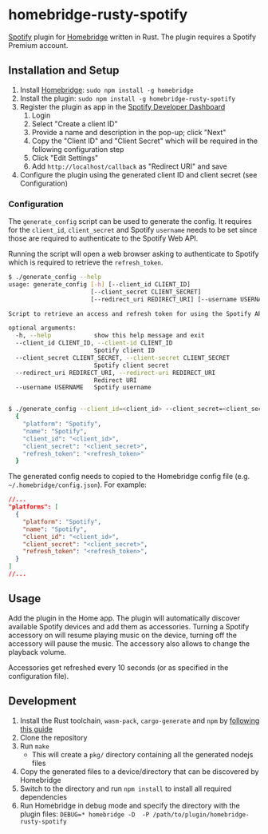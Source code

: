 # homebridge-rusty-spotify

[Spotify](https://www.spotify.com) plugin for [Homebridge](https://github.com/homebridge/homebridge) written in Rust.
The plugin requires a Spotify Premium account.

## Installation and Setup

1. Install [Homebridge](https://github.com/homebridge/homebridge): `sudo npm install -g homebridge`
1. Install the plugin: `sudo npm install -g homebridge-rusty-spotify`
1. Register the plugin as app in the [Spotify Developer Dashboard](https://developer.spotify.com/dashboard/login)
    1. Login
    1. Select "Create a client ID"
    1. Provide a name and description in the pop-up; click "Next"
    1. Copy the "Client ID" and "Client Secret" which will be required in the following configuration step
    1. Click "Edit Settings"
    1. Add `http://localhost/callback` as "Redirect URI" and save
1. Configure the plugin using the generated client ID and client secret (see Configuration)

### Configuration

The `generate_config` script can be used to generate the config. It requires for the `client_id`, `client_secret` and
Spotify `username` needs to be set since those are required to authenticate to the Spotify Web API.

Running the script will open a web browser asking to authenticate to Spotify which is required to retrieve the `refresh_token`.

```bash
$ ./generate_config --help
usage: generate_config [-h] [--client_id CLIENT_ID]
                       [--client_secret CLIENT_SECRET]
                       [--redirect_uri REDIRECT_URI] [--username USERNAME]

Script to retrieve an access and refresh token for using the Spotify API

optional arguments:
  -h, --help            show this help message and exit
  --client_id CLIENT_ID, --client-id CLIENT_ID
                        Spotify client ID
  --client_secret CLIENT_SECRET, --client-secret CLIENT_SECRET
                        Spotify client secret
  --redirect_uri REDIRECT_URI, --redirect-uri REDIRECT_URI
                        Redirect URI
  --username USERNAME   Spotify username


$ ./generate_config --client_id=<client_id> --client_secret=<client_secret> --username=<username>
  {
    "platform": "Spotify",
    "name": "Spotify",
    "client_id": "<client_id>",
    "client_secret": "<client_secret>",
    "refresh_token": "<refresh_token>"
  }
```

The generated config needs to copied to the Homebridge config file (e.g. `~/.homebridge/config.json`). For example:

```json
//...
"platforms": [
  {
    "platform": "Spotify",
    "name": "Spotify",
    "client_id": "<client_id>",
    "client_secret": "<client_secret>",
    "refresh_token": "<refresh_token>",
  }
]
//...
```

## Usage

Add the plugin in the Home app. The plugin will automatically discover available Spotify 
devices and add them as accessories.
Turning a Spotify accessory on will resume playing music on the device, turning off the
accessory will pause the music. The accessory also allows to change the playback volume.

Accessories get refreshed every 10 seconds (or as specified in the configuration file).

## Development

1. Install the Rust toolchain, `wasm-pack`, `cargo-generate` and `npm` by [following this guide](https://rustwasm.github.io/book/game-of-life/setup.html)
1. Clone the repository
1. Run `make`
    * This will create a `pkg/` directory containing all the generated nodejs files
1. Copy the generated files to a device/directory that can be discovered by Homebridge
1. Switch to the directory and run `npm install` to install all required dependencies
1. Run Homebridge in debug mode and specify the directory with the plugin files: `DEBUG=* homebridge -D  -P /path/to/plugin/homebridge-rusty-spotify`
